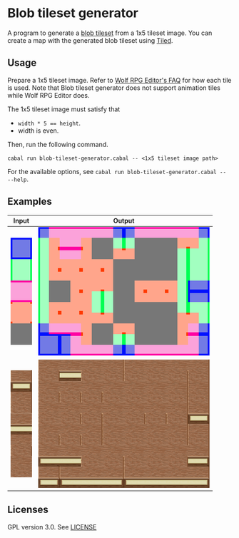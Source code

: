 # Blob tileset generator

A program to generate a [blob tileset](http://www.cr31.co.uk/stagecast/wang/blob.html) from a 1x5 tileset image. You can create a map with the generated blob tileset using [Tiled](https://www.mapeditor.org/).

## Usage

Prepare a 1x5 tileset image. Refer to [Wolf RPG Editor's FAQ](https://www.silversecond.com/WolfRPGEditor/Guide/MAKEMAT_004.html) for how each tile is used. Note that Blob tileset generator does not support animation tiles while Wolf RPG Editor does.

The 1x5 tileset image must satisfy that
- `width * 5 == height`.
- width is even.

Then, run the following command.

```
cabal run blob-tileset-generator.cabal -- <1x5 tileset image path>
```

For the available options, see `cabal run blob-tileset-generator.cabal -- --help`.

## Examples

|Input|Output|
|-----|------|
|![input](examples/example_input.png)|![output](examples/example_output.png)|
|![input](examples/wall_1x5.png)|![output](examples/wall_blob.png)|

## Licenses

GPL version 3.0. See [LICENSE](LICENSE)

